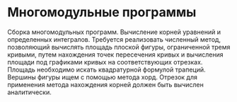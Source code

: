 # Многомодульные программы
Сборка многомодульных программ. Вычисление корней уравнений и определенных интегралов.
Требуется реализовать численный метод, позволяющий вычислять площадь плоской фигуры, ограниченной тремя кривыми, путем нахождения точек пересечения кривых и вычисления площади под графиками кривых на соответствующих отрезках.
Площадь необходимо искать квадратурной формулой трапеций. Вершины фигуры ищем с помощью метода хорд. 
Отрезок для применения метода нахождения корней должен быть вычислен аналитически. 
